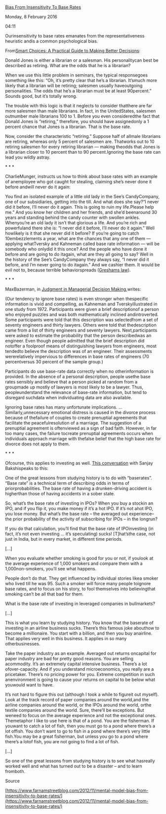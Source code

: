 [Bias From Insensitivity To Base Rates ](http://k2invest.blogspot.in/2016/01/mental-model-bias-from-insensitivity-to.html)

Monday, 8 February 2016

04:11

Ourinsensitivity to base rates emanates from the representativeness heuristic andis a common psychological bias.

From[Smart Choices: A Practical Guide to Making Better Decisions](http://www.amazon.com/gp/product/0767908864/ref=as_li_qf_sp_asin_il_tl?ie=UTF8&camp=1789&creative=9325&creativeASIN=0767908864&linkCode=as2&tag=farnamstreet-20):

Donald Jones is either a librarian or a salesman. His personalitycan best be described as retiring. What are the odds that he is a librarian?

When we use this little problem in seminars, the typical responsegoes something like this: “Oh, it’s pretty clear that he’s a librarian. It’smuch more likely that a librarian will be retiring; salesmen usually haveoutgoing personalities. The odds that he’s a librarian must be at least 90percent.” Sounds good, but it’s totally wrong.

The trouble with this logic is that it neglects to consider thatthere are far more salesmen than male librarians. In fact, in the UnitedStates, salesmen outnumber male librarians 100 to 1. Before you even consideredthe fact that Donald Jones is “retiring,” therefore, you should have assignedonly a 1 percent chance that Jones is a librarian. That is the base rate.

Now, consider the characteristic “retiring.” Suppose half of allmale librarians are retiring, whereas only 5 percent of salesmen are. Thatworks out to 10 retiring salesmen for every retiring librarian — making theodds that Jones is a librarian closer to 10 percent than to 90 percent.Ignoring the base rate can lead you wildly astray.

\* * *

CharlieMunger, instructs us how to think about base rates with an example of anemployee who got caught for stealing, claiming she’s never done it before andwill never do it again:

You find an isolated example of a little old lady in the See’s CandyCompany, one of our subsidiaries, getting into the till. And what does she say?“I never did it before, I’ll never do it again. This is going to ruin my life.Please help me.” And you know her children and her friends, and she’d beenaround 30 years and standing behind the candy counter with swollen ankles. Whenyou’re an old lady it isn’t that glorious a life. And you’re rich and powerfuland there she is: “I never did it before, I’ll never do it again.” Well howlikely is it that she never did it before? If you’re going to catch 10embezzlements a year, what are the chances that any one of them — applying whatTversky and Kahneman called base rate information — will be somebody who onlydid it this once? And the people who have done it before and are going to do itagain, what are they all going to say? Well in the history of the See’s CandyCompany they always say, “I never did it before, and I’m never going to do itagain.” And we cashier them. It would be evil not to, because terrible behaviorspreads ([Greshams law](https://www.farnamstreetblog.com/2009/12/mental-model-greshams-law/)).

\* * *

MaxBazerman, in [Judgment in Managerial Decision Making](http://www.amazon.com/gp/product/0470049456/ref=as_li_qf_sp_asin_il_tl?ie=UTF8&camp=1789&creative=9325&creativeASIN=0470049456&linkCode=as2&tag=farnamstreet-20),writes:

(Our tendency to ignore base rates) is even stronger when thespecific information is vivid and compelling, as Kahneman and Tverskyillustrated in one study from 1972. Participants were given a brief descriptionof a person who enjoyed puzzles and was both mathematically inclined andintroverted. Some participants were told that this description was selectedfrom a set of seventy engineers and thirty lawyers. Others were told that thedescription came from a list of thirty engineers and seventy lawyers. Next,participants were asked to estimate the probability that the person describedwas an engineer. Even though people admitted that the brief description did notoffer a foolproof means of distinguishing lawyers from engineers, most tendedto believe the description was of an engineer. Their assessments wererelatively impervious to differences in base rates of engineers (70 percentversus 30 percent of the sample group.)

Participants do use base-rate data correctly when no otherinformation is provided. In the absence of a personal description, people usethe base rates sensibly and believe that a person picked at random from a groupmade up mostly of lawyers is most likely to be a lawyer. Thus, peopleunderstand the relevance of base-rate information, but tend to disregard suchdata when individuating data are also available.

Ignoring base rates has many unfortunate implications. … Similarly,unnecessary emotional distress is caused in the divorce process because of thefailure of couples to create prenuptial agreements that facilitate the peacefulresolution of a marriage. The suggestion of a prenuptial agreement is oftenviewed as a sign of bad faith. However, in far too many cases, the failure tocreate prenuptial agreements occurs when individuals approach marriage with thefalse belief that the high base rate for divorce does not apply to them.

\* * *

Ofcourse, this applies to investing as well. [This conversation](http://www.safalniveshak.com/wp-content/uploads/2012/08/Value-Investing-The-Sanjay-Bakshi-Way-Safal-Niveshak-Special.pdf) with Sanjay Bakshispeaks to this:

One of the great lessons from studying history is to do with “baserates”. “Base rate” is a technical term of describing odds in terms of priorprobabilities. The base rate of having a drunken-driving accident is higherthan those of having accidents in a sober state.

So, what’s the base rate of investing in IPOs? When you buy a stockin an IPO, and if you flip it, you make money if it’s a hot IPO. If it’s not ahot IPO, you lose money. But what’s the base rate – the averaged out experience– the prior probability of the activity of subscribing for IPOs – in the longrun?

If you do that calculation, you’ll find that the base rate of IPOinvesting (in fact, it’s not even investing … it’s speculating) sucks! [T]hat’sthe case, not just in India, but in every market, in different time periods.

[…]

When you evaluate whether smoking is good for you or not, if youlook at the average experience of 1,000 smokers and compare them with a 1,000non-smokers, you’ll see what happens.

People don’t do that. They get influenced by individual stories likea smoker who lived till he was 95. Such a smoker will force many people toignore base rates, and to focus on his story, to fool themselves into believingthat smoking can’t be all that bad for them.

What is the base rate of investing in leveraged companies in bullmarkets?

[…]

This is what you learn by studying history. You know that the baserate of investing in an airline business sucks. There’s this famous joke abouthow to become a millionaire. You start with a billion, and then you buy anairline. That applies very well in this business. It applies in so many otherbusinesses.

Take the paper industry as an example. Averaged out returns oncapital for paper industry are bad for pretty good reasons. You are selling acommodity. It’s an extremely capital intensive business. There’s a lot ofover-capacity. And if you understand microeconomics, you really are a pricetaker. There’s no pricing power for you. Extreme competition in such anenvironment is going to cause your returns on capital to be below what youwould want to have.

It’s not hard to figure this out (although I took a while to figureit out myself). Look at the track record of paper companies around the world,and the airline companies around the world, or the IPOs around the world, orthe textile companies around the world. Sure, there’ll be exceptions. But weneed to focus on the average experience and not the exceptional ones. Themetaphor I like to use here is that of a pond. You are the fisherman. If youwant to catch a lot of fish, then you must go to a pond where there’s a lot offish. You don’t want to go to fish in a pond where there’s very little fish.You may be a great fisherman, but unless you go to a pond where there’s a lotof fish, you are not going to find a lot of fish.

[…]

So one of the great lessons from studying history is to see what hasreally worked well and what has turned out to be a disaster – and to learn fromboth.

Source

[https://www.farnamstreetblog.com/2012/11/mental-model-bias-from-insensitivity-to-base-rates/](https://www.farnamstreetblog.com/2012/11/mental-model-bias-from-insensitivity-to-base-rates/)